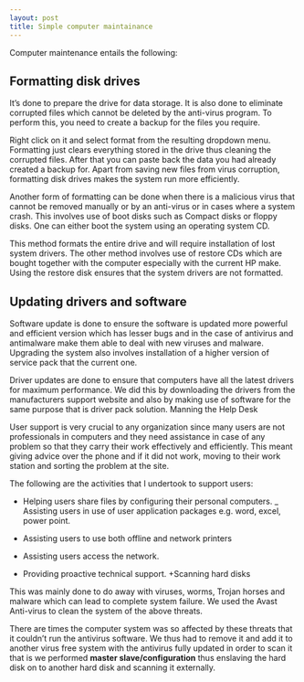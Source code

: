 ```yaml
---
layout: post
title: Simple computer maintainance
---
```

Computer maintenance entails the following:

## Formatting disk drives

It’s done to prepare the drive for data storage. It is also done to eliminate corrupted files which cannot be deleted by the anti-virus program. To perform this, you need to create a backup for the files you require. 


Right click on it and select format from the resulting dropdown menu. Formatting just clears everything stored in the drive thus cleaning the corrupted files. After that you can paste back the data you had already created a backup for. Apart from saving new files from virus corruption, formatting disk drives makes the system run more efficiently.


Another form of formatting can be done when there is a malicious virus that cannot be removed manually or by an anti-virus or in cases where a system crash. This involves use of boot disks such as Compact disks or floppy disks. One can either boot the system using an operating system CD. 

This method formats the entire drive and will require installation of lost system drivers. The other method involves use of restore CDs which are bought together with the computer especially with the current HP make. Using the restore disk ensures that the system drivers are not formatted.


## Updating drivers and software

Software update is done to ensure the software is updated more powerful and efficient version which has lesser bugs and in the case of antivirus and antimalware make them able to deal with new viruses and malware. Upgrading the system also involves installation of a higher version of service pack that the current one.


Driver updates are done to ensure that computers have all the latest drivers for maximum performance. We did this by downloading the drivers from the manufacturers support website and also by making use of software for the same purpose that is driver pack solution. 
Manning the Help Desk

User support is very crucial to any organization since many users are not professionals in computers and they need assistance in case of any problem so that they carry their work effectively and efficiently. This meant giving advice over the phone and if it did not work, moving to their work station and sorting the problem at the site. 


The following are the activities that I undertook to support users:


* Helping users share files by configuring their personal computers.
_ Assisting users in use of user application packages e.g. word, excel, power point.
+ Assisting users to use both offline and network printers
* Assisting users access the network.
- Providing proactive technical support.
+Scanning hard disks

This was mainly done to do away with viruses, worms, Trojan horses and malware which can lead to complete system failure. We used the Avast Anti-virus to clean the system of the above threats. 


 There are times the computer system was so affected by these threats that it couldn’t run the antivirus software. We thus had to remove it and add it to another virus free system with the antivirus fully updated in order to scan it that is we performed **master slave/configuration** thus enslaving the hard disk on to another hard disk and scanning it externally. 

